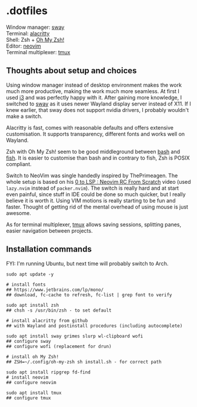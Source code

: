 # .dotfiles

Window manager: [sway](https://github.com/swaywm/sway)  
Terminal: [alacritty](https://github.com/alacritty/alacritty)  
Shell: Zsh + [Oh My Zsh!](https://ohmyz.sh/)  
Editor: [neovim](https://github.com/neovim/neovim)  
Terminal multiplexer: [tmux](https://github.com/tmux/tmux)

## Thoughts about setup and choices

Using window manager instead of desktop environment makes the work much more 
productive, making the work much more seamless. At first I used 
[i3](https://i3wm.org/) and was perfectly happy with it. After gaining more 
knowledge, I switched to [sway](https://github.com/swaywm/sway) as it uses newer 
Wayland display server instead of X11. If I knew earlier, that sway does not 
support nvidia drivers, I probably wouldn't make a switch.

Alacritty is fast, comes with reasonable defaults and offers extensive 
customisation. It supports transparency, different fonts and works well on 
Wayland. 

Zsh with Oh My Zsh! seem to be good middleground between 
[bash](https://github.com/topics/bash) and 
[fish](https://github.com/fish-shell/fish-shell). It is easier to customise than
bash and in contrary to fish, Zsh is POSIX compliant.

Switch to NeoVim was single handedly inspired by ThePrimeagen. The whole setup 
is based on his 
[0 to LSP : Neovim RC From Scratch](https://www.youtube.com/watch?v=w7i4amO_zaE) 
video (used `lazy.nvim` instead of `packer.nvim`). The switch is really hard
and at start even painful, since stuff in IDE could be done so much quicker, 
but I really believe it is worth it. Using VIM motions is really starting to 
be fun and faster. Thought of getting rid of the mental overhead of using mouse 
is just awesome.

As for terminal multiplexer, [tmux](https://github.com/tmux/tmux) allows saving
sessions, splitting panes, easier navigation between projects.

## Installation commands

FYI: I'm running Ubuntu, but next time will probably switch to Arch.

```
sudo apt update -y

# install fonts
## https://www.jetbrains.com/lp/mono/
## download, fc-cache to refresh, fc-list | grep font to verify

sudo apt install zsh
## chsh -s /usr/bin/zsh - to set default

# install alacritty from github
## with Wayland and postinstall procedures (including autocomplete)

sudo apt install sway grimes slurp wl-clipboard wofi
## configure sway
## configure wofi (replacement for drun)

# install oh My Zsh!
## ZSH=~/.config/oh-my-zsh sh install.sh - for correct path

sudo apt install ripgrep fd-find
# install neovim
## configure neovim

sudo apt install tmux
## configure tmux
```

